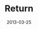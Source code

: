 ---
layout: media
category: media
series: "ROI"
title: "Return"
date: 2013-03-25
description: "We are experimenting with investing for return."
video: "https://s3.amazonaws.com/crossroadsvideomessages/roi_03.mp4"
video-poster: "https://www.crossroads.net/uploadedfiles/roi_03_still.jpg"
---